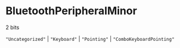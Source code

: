 # **BluetoothPeripheralMinor**

2 bits

`"Uncategorized"` | `"Keyboard"` | `"Pointing"` | `"ComboKeyboardPointing"`
